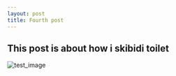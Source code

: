 ```yaml
---
layout: post
title: Fourth post
---
```


## This post is about how i skibidi toilet

![test_image]({{site.baseurl}}/images/skibidi.png)